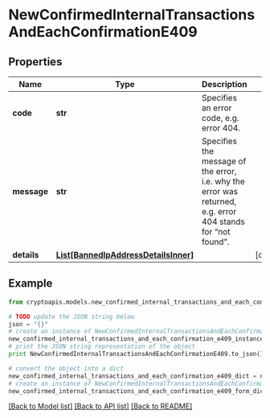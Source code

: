 # NewConfirmedInternalTransactionsAndEachConfirmationE409


## Properties
Name | Type | Description | Notes
------------ | ------------- | ------------- | -------------
**code** | **str** | Specifies an error code, e.g. error 404. | 
**message** | **str** | Specifies the message of the error, i.e. why the error was returned, e.g. error 404 stands for “not found”. | 
**details** | [**List[BannedIpAddressDetailsInner]**](BannedIpAddressDetailsInner.md) |  | [optional] 

## Example

```python
from cryptoapis.models.new_confirmed_internal_transactions_and_each_confirmation_e409 import NewConfirmedInternalTransactionsAndEachConfirmationE409

# TODO update the JSON string below
json = "{}"
# create an instance of NewConfirmedInternalTransactionsAndEachConfirmationE409 from a JSON string
new_confirmed_internal_transactions_and_each_confirmation_e409_instance = NewConfirmedInternalTransactionsAndEachConfirmationE409.from_json(json)
# print the JSON string representation of the object
print NewConfirmedInternalTransactionsAndEachConfirmationE409.to_json()

# convert the object into a dict
new_confirmed_internal_transactions_and_each_confirmation_e409_dict = new_confirmed_internal_transactions_and_each_confirmation_e409_instance.to_dict()
# create an instance of NewConfirmedInternalTransactionsAndEachConfirmationE409 from a dict
new_confirmed_internal_transactions_and_each_confirmation_e409_form_dict = new_confirmed_internal_transactions_and_each_confirmation_e409.from_dict(new_confirmed_internal_transactions_and_each_confirmation_e409_dict)
```
[[Back to Model list]](../README.md#documentation-for-models) [[Back to API list]](../README.md#documentation-for-api-endpoints) [[Back to README]](../README.md)



